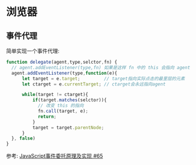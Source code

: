 # 浏览器

## 事件代理

简单实现一个事件代理:

```js
function delegate(agent,type,selctor,fn) {
  // agent.addEventListener(type,fn) 如果是这样 fn 中的 this 会指向 agent
  agent.addEventListener(type,function(e){
      let target = e.target;         // target指向实际点击的最里层的元素
      let ctarget = e.currentTarget; // ctarget会永远指向agent

      while(target != ctarget){
          if(target.matches(selctor)){
            // 改变 this 的指向
            fn.call(target, e);
            return;
          }
          target = target.parentNode;
      }
  }, false)
}
```

参考: [JavaScript事件委托原理及实现 #65](https://github.com/caistrong/Blog/issues/65)
